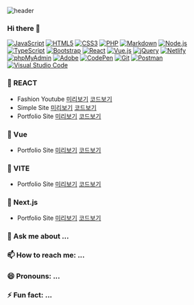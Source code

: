 ![header](https://capsule-render.vercel.app/api?type=waving&color=0:EEFF00,100:a82da8&height=300&section=header&text=Uzin's%20GitHub%20stats&fontSize=50)
### Hi there 👋
<div>
  <a href="#"><img alt="JavaScript" src="https://img.shields.io/badge/JavaScript-F7DF1E?style=flat&logo=JavaScript&logoColor=white"></a>
  <a href="#"><img alt="HTML5" src="https://img.shields.io/badge/HTML5-E34F26?logo=HTML5&logoColor=white"></a>
  <a href="#"><img alt="CSS3" src="https://img.shields.io/badge/CSS3-1572B6?logo=CSS3&logoColor=white"></a>
  <a href="#"><img alt="PHP" src="https://img.shields.io/badge/PHP-777BB4?logo=PHP&logoColor=white"></a>
  <a href="#"><img alt="Markdown" src="https://img.shields.io/badge/Markdown-000?logo=Markdown&logoColor=white"></a>
  <a href="#"><img alt="Node.js" src="https://img.shields.io/badge/Node.js-339933?logo=Node.js&logoColor=white"></a>
  <a href="#"><img alt="TypeScript" src="https://img.shields.io/badge/TypeScript-3178C6?logo=TypeScript&logoColor=white"></a>
  <a href="#"><img alt="Bootstrap" src="https://img.shields.io/badge/Bootstrap-7952B3?logo=Bootstrap&logoColor=white"></a>
  <a href="#"><img alt="React" src="https://img.shields.io/badge/React-61DAFB?logo=React&logoColor=white"></a>
  <a href="#"><img alt="Vue.js" src="https://img.shields.io/badge/Vue.js-4FC08D?logo=Vue.js&logoColor=white"></a>
  <a href="#"><img alt="jQuery" src="https://img.shields.io/badge/jQuery-0769AD?logo=jQuery&logoColor=white"></a>
  <a href="#"><img alt="Netlify" src="https://img.shields.io/badge/Netlify-00C7B7?logo=Netlify&logoColor=white"></a>
  <a href="#"><img alt="phpMyAdmin" src="https://img.shields.io/badge/phpMyAdmin-6C78AF?logo=phpMyAdmin&logoColor=white"></a>
  <a href="#"><img alt="Adobe" src="https://img.shields.io/badge/Adobe-FF0000?logo=Adobe&logoColor=white"></a>
  <a href="#"><img alt="CodePen" src="https://img.shields.io/badge/CodePen-000?logo=CodePen&logoColor=white"></a>
  <a href="#"><img alt="Git" src="https://img.shields.io/badge/Git-F05032?logo=Git&logoColor=white"></a>
  <a href="#"><img alt="Postman" src="https://img.shields.io/badge/Postman-FF6C37?logo=Postman&logoColor=white"></a>
  <a href="#"><img alt="Visual Studio Code" src="https://img.shields.io/badge/Visual Studio Code-007ACC?logo=Visual Studio Code&logoColor=white"></a>
</div>

### 🔭 REACT
- Fashion Youtube [미리보기](https://react-youtube2023-uzin.netlify.app/) [코드보기](https://github.com/uUZINN/react-youtube)
- Simple Site [미리보기](https://react-webpage11.netlify.app/) [코드보기](https://github.com/uUZINN/react-webpage)
- Portfolio Site [미리보기](https://react-project2023-uzin.web.app/) [코드보기](https://github.com/uUZINN/react-project2023)

### 🌱 Vue
- Portfolio Site [미리보기](vue-project2023.vercel.app) [코드보기](https://github.com/uUZINN/vue-project2023)

### 👯 VITE
- Portfolio Site [미리보기](vite-project2023-uzin.netlify.app/) [코드보기](https://github.com/uUZINN/vite-project2023)

### 🤔 Next.js
- Portfolio Site [미리보기](next-project2023.vercel.app) [코드보기](https://github.com/uUZINN/next-project2023)
  
### 💬 Ask me about ...
### 📫 How to reach me: ...
### 😄 Pronouns: ...
### ⚡ Fun fact: ...
